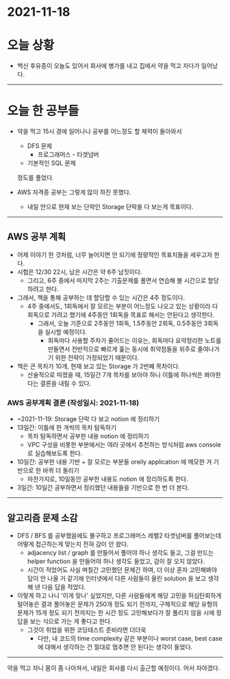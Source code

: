# 2021-11-18

# 오늘 상황

- 백신 후유증이 오늘도 있어서 회사에 병가를 내고 집에서 약을 먹고 자다가 일어났다.

---

# 오늘 한 공부들

- 약을 먹고 15시 경에 일어나니 공부를 어느정도 할 체력이 돌아와서
    - DFS 문제
        - 프로그래머스 - 타겟넘버
    - 기본적인 SQL 문제
    
    정도를 풀었다.
    
- AWS 자격증 공부는 그렇게 많이 하진 못했다.
    - 내일 안으로 현재 보는 단락인 Storage 단락을 다 보는게 목표이다.

---

## AWS 공부 계획

- 어제 이야기 한 것처럼, 너무 늘어지면 안 되기에 정량적인 목표치들을 세우고자 한다.
- 시험은 12/30 22시, 남은 시간은 약 6주 남짓이다.
    - 그리고, 6주 중에서 마지막 2주는 기출문제를 풀면서 연습해 볼 시간으로 할당하려고 한다.
- 그래서, 책을 통해 공부하는 데 할당할 수 있는 시간은 4주 정도이다.
    - 4주 중에서도, 1회독에서 잘 모르는 부분이 어느정도 나오고 있는 상황이라 다회독으로 가려고 했기에 4주동안 1회독을 목표로 해서는 안된다고 생각한다.
        - 그래서, 오늘 기준으로 2주동안 1회독, 1.5주동안 2회독, 0.5주동안 3회독을 실시할 예정이다.
            - 회독마다 사용할 주차가 줄어드는 이유는, 회독마다 요약정리한 노트를 만들면서 전반적으로 빠르게 훑는 동시에 취약점들을 위주로 줄여나가기 위한 전략이 가정되었기 때문이다.
- 책은 큰 목차가 10개, 현재 보고 있는 Storage 가 2번째 목차이다.
    - 산술적으로 따졌을 때, 15일간 7개 목차를 보아야 하니 이틀에 하나씩은 봐야한다는 결론을 내릴 수 있다.

### AWS 공부계획 결론 (작성일시: 2021-11-18)

- ~2021-11-19: Storage 단락 다 보고 notion 에 정리하기
- 13일간: 이틀에 한 개씩의 목차 탐독하기
    - 목차 탐독하면서 공부한 내용 notion 에 정리하기
    - VPC 구성을 비롯한 부분에서는 여러 곳에서 추천하는 방식처럼 aws console 로 실습해보도록 한다.
- 10일간: 공부한 내용 기반 + 잘 모르는 부분들 oreily application 에 메모한 거 기반으로 한 바퀴 더 돌리기
    - 마찬가지로, 10일동안 공부한 내용도 notion 에 정리하도록 한다.
- 3일간: 10일간 공부하면서 정리했던 내용들을 기반으로 한 번 더 본다.

---

## 알고리즘 문제 소감

- DFS / BFS 를 공부했음에도 불구하고 프로그래머스 레벨2 타겟넘버를 풀어보는데 어떻게 접근하는게 맞는지 전혀 감이 안 왔다.
    - adjacency list / graph 를 만들어서 풀어야 하나 생각도 들고, 그걸 만드는 helper function 을 만들어야 하나 생각도 들었고, 감이 잘 오지 않았다.
    - 시간이 적었어도 사실 며칠간 고민했던 문제긴 하여, 더 이상 혼자 고민해봐야 답이 안 나올 거 같기에 인터넷에서 다른 사람들이 올린 solution 을 보고 생각해 낸 다음 답을 적었다.
- 이렇게 하고 나니 '이게 맞나' 싶었지만, 다른 사람들에게 해당 고민을 허심탄회하게 털어놓은 결과 풀어놓은 문제가 250개 정도 되기 전까지, 구체적으로 해당 유형의 문제가 15개 정도 되기 전까지는 한 시간 정도 고민해보다가 잘 풀리지 않을 시에 정답을 보는 식으로 가는 게 좋다고 한다.
    - 그것이 취업을 위한 코딩테스트 준비라면 더더욱
        - 다만, 내 코드의 time complexity 같은 부분이나 worst case, best case 에 대해서 생각하는 건 절대로 멈추면 안 된다는 생각이 들었다.

---

약을 먹고 자니 몸이 좀 나아져서, 내일은 회사를 다시 출근할 예정이다. 어서 자야겠다.